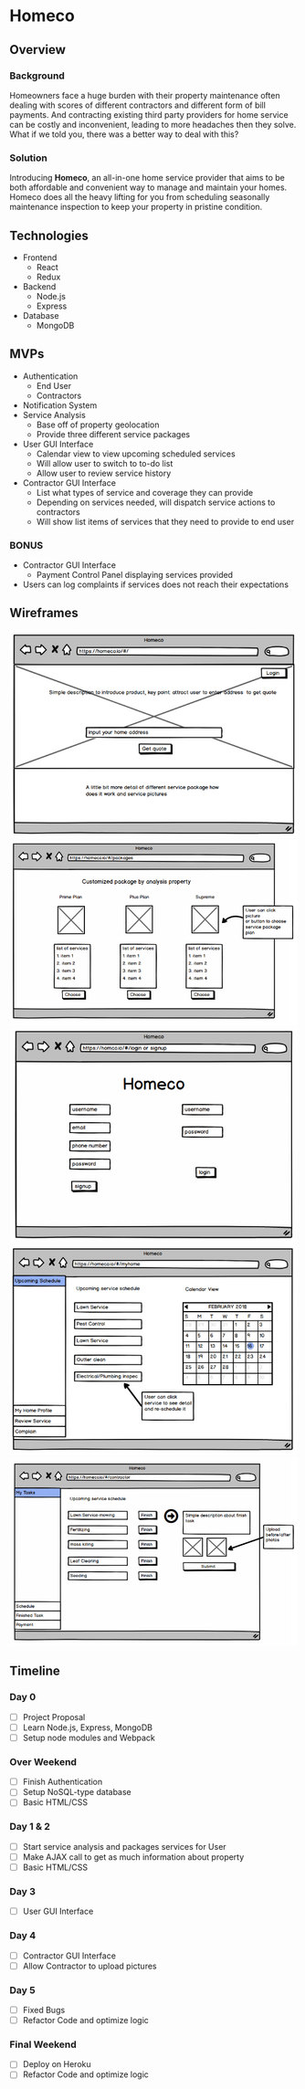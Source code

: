 # Homeco

## Overview

### Background

Homeowners face a huge burden with their property maintenance often dealing with scores of different contractors and different form of bill payments. And contracting existing third party providers for home service can be costly and inconvenient, leading to more headaches then they solve. What if we told you, there was a better way to deal with this?

### Solution

Introducing **Homeco**, an all-in-one home service provider that aims to be both affordable and convenient way to manage and maintain your homes. Homeco does all the heavy lifting for you from scheduling seasonally maintenance inspection to keep your property in pristine condition.

## Technologies

* Frontend
    * React
    * Redux
* Backend
    * Node.js
    * Express
* Database
    * MongoDB

## MVPs
  * Authentication
    * End User
    * Contractors
  * Notification System
  * Service Analysis
    * Base off of property geolocation
    * Provide three different service packages
  * User GUI Interface
    * Calendar view to view upcoming scheduled services
    * Will allow user to switch to to-do list
    * Allow user to review service history
  * Contractor GUI Interface
    * List what types of service and coverage they can provide
    * Depending on services needed, will dispatch service actions to contractors
    * Will show list items of services that they need to provide to end user

### **BONUS**
  * Contractor GUI Interface
    * Payment Control Panel displaying services provided
  * Users can log complaints if services does not reach their expectations
  
## Wireframes
![](https://github.com/GreenRabite/Homeco/blob/master/wireframes/Screenshot%20from%202018-02-16%2012-28-47.png?raw=true)
![](https://github.com/GreenRabite/Homeco/blob/master/wireframes/Screenshot%20from%202018-02-16%2012-28-57.png?raw=true)
![](https://github.com/GreenRabite/Homeco/blob/master/wireframes/Screenshot%20from%202018-02-16%2012-29-10.png?raw=true)
![](https://github.com/GreenRabite/Homeco/blob/master/wireframes/Screenshot%20from%202018-02-16%2012-29-20.png?raw=true)
![](https://github.com/GreenRabite/Homeco/blob/master/wireframes/Screenshot%20from%202018-02-16%2012-29-29.png?raw=true)

## Timeline
### Day 0
  - [ ] Project Proposal
  - [ ] Learn Node.js, Express, MongoDB
  - [ ] Setup node modules and Webpack

### Over Weekend
  - [ ] Finish Authentication
  - [ ] Setup NoSQL-type database
  - [ ] Basic HTML/CSS

### Day 1 & 2
  - [ ] Start service analysis and packages services for User
  - [ ] Make AJAX call to get as much information about property
  - [ ] Basic HTML/CSS

### Day 3
  - [ ] User GUI Interface

### Day 4
  - [ ] Contractor GUI Interface
  - [ ] Allow Contractor to upload pictures

### Day 5
  - [ ] Fixed Bugs
  - [ ] Refactor Code and optimize logic

### Final Weekend
  - [ ] Deploy on Heroku
  - [ ] Refactor Code and optimize logic
